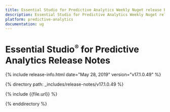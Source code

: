 ```yaml
---
title: Essential Studio for Predictive Analytics Weekly Nuget release Release Notes  
description: Essential Studio for Predictive Analytics Weekly Nuget release Release Notes  
platform: predictive-analytics
documentation: ug
---
```


# Essential Studio<sup style="font-size:70%">&reg;</sup> for Predictive Analytics  Release Notes  

{% include release-info.html date="May 28, 2019"  version="v17.1.0.49" %} 


{% directory path: _includes/release-notes/v17.1.0.49 %}

{% include {{file.url}} %}

{% enddirectory %}